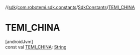 //[sdk](../../../index.md)/[com.robotemi.sdk.constants](../index.md)/[SdkConstants](index.md)/[TEMI_CHINA](-t-e-m-i_-c-h-i-n-a.md)

# TEMI_CHINA

[androidJvm]\
const val [TEMI_CHINA](-t-e-m-i_-c-h-i-n-a.md): [String](https://kotlinlang.org/api/latest/jvm/stdlib/kotlin/-string/index.html)
